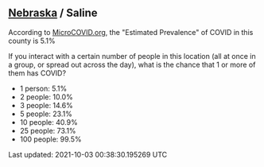 
## [Nebraska](/united-states/nebraska) / Saline

According to [MicroCOVID.org](http://microcovid.org),
the "Estimated Prevalence" of COVID in this county is 5.1%

If you interact with a certain number of people in this location
(all at once in a group, or spread out across the day), what is the chance that
1 or more of them has COVID?

- 1 person: 5.1%
- 2 people: 10.0%
- 3 people: 14.6%
- 5 people: 23.1%
- 10 people: 40.9%
- 25 people: 73.1%
- 100 people: 99.5%

Last updated: 2021-10-03 00:38:30.195269 UTC
